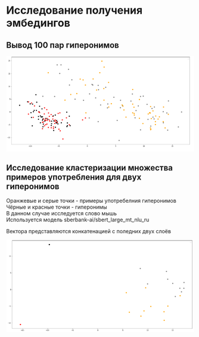 # Исследование получения эмбедингов

## Вывод 100 пар гиперонимов

![](./embeddings_research/100couple.png)

## Исследование кластеризации множества примеров употребления для двух гиперонимов

Оранжевые и серые точки - примеры употребелния гиперонимов  
Чёрные и красные точки - гиперонимы  
В данном случае исследуется слово мышь  
Используется модель sberbank-ai/sbert_large_mt_nlu_ru  


Вектора представляются конкатенацией с поледних двух слоёв    

![](./embeddings_research/mouse_1.png)
